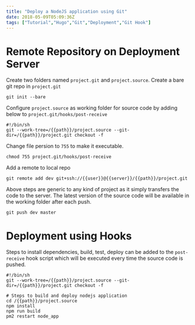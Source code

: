 ```yaml
---
title: "Deploy a NodeJS application using Git"
date: 2018-05-09T05:09:36Z
tags: ["Tutorial","Hugo","Git","Deployment","Git Hook"]
---
```


# Remote Repository on Deployment Server

Create two folders named `project.git` and `project.source`. Create a bare git repo in `project.git`
```
git init --bare
```

Configure `project.source` as working folder for source code by adding below to `project.git/hooks/post-receive`
```
#!/bin/sh
git --work-tree=/{{path}}/project.source --git-dir=/{{path}}/project.git checkout -f
```

Change file persion to `755` to make it executable.
```
chmod 755 project.git/hooks/post-receive
```

Add a remote to local repo
```
git remote add dev git+ssh://{{user}}@{{server}}/{{path}}/project.git
```

Above steps are generic to any kind of project as it simply transfers the code to the server. The latest version of the source code will be available in the working folder after each push.
```
git push dev master
```

# Deployment using Hooks
Steps to install dependencies, build, test, deploy can be added to the `post-receive` hook script which will be executed every time the source code is pushed.

```
#!/bin/sh
git --work-tree=/{{path}}/project.source --git-dir=/{{path}}/project.git checkout -f

# Steps to build and deploy nodejs application
cd /{{path}}/project.source
npm install
npm run build
pm2 restart node_app
```